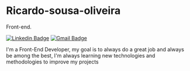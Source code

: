 # Ricardo-sousa-oliveira

Front-end.

[![Linkedin Badge](https://img.shields.io/badge/-Ricardo%20Sousa-6633cc?style=flat-square&logo=Linkedin&logoColor=white&link=https://www.linkedin.com/in/caioalexandrebr/)](https://www.linkedin.com/in/ricardo-sousa-oliveira/)
[![Gmail Badge](https://img.shields.io/badge/-contato@.com-6633cc?style=flat-square&logo=Gmail&logoColor=white&link=mailto:ricardo.br.pi@gmail.com)](mailto:ricardo.br.pi@gmail.com)

I'm a Front-End Developer, my goal is to always do a great job and always be among the best, I'm always learning new technologies and methodologies to improve my projects